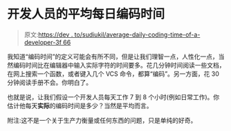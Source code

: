 # 开发人员的平均每日编码时间

> 原文:[https://dev . to/sudiukil/average-daily-coding-time-of-a-developer-3f 66](https://dev.to/sudiukil/average-daily-coding-time-of-a-developer-3f66)

我知道“编码时间”的定义可能会有所不同，但是让我们理智一点，人性化一点，当然编码时间比在编辑器中输入实际字符的时间要多。花几分钟时间阅读一些文档，在网上搜索一个函数，或者键入几个 VCS 命令，都算“编码”。另一方面，花 30 分钟阅读手册不会。你明白了。

也就是说，让我们假设一个开发人员每天工作 7 到 8 个小时(例如日常工作)。你估计他每天**实际**的编码时间是多少？当然是平均而言。

附注:这不是一个关于生产力衡量或任何东西的问题，只是单纯的好奇。